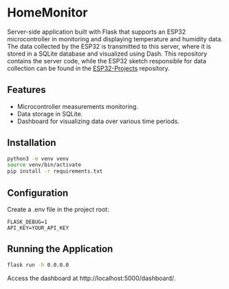 # HomeMonitor

Server-side application built with Flask that supports an ESP32 microcontroller in monitoring and displaying temperature and humidity data. The data collected by the ESP32 is transmitted to this server, where it is stored in a SQLite database and visualized using Dash. This repository contains the server code, while the ESP32 sketch responsible for data collection can be found in the [ESP32-Projects](https://github.com/Vekeryk/esp32-projects) repository.

## Features

- Microcontroller measurements monitoring.
- Data storage in SQLite.
- Dashboard for visualizing data over various time periods.

## Installation

```bash
python3 -m venv venv
source venv/bin/activate
pip install -r requirements.txt
```

## Configuration

Create a .env file in the project root:

```
FLASK_DEBUG=1
API_KEY=YOUR_API_KEY
```

## Running the Application

```bash
flask run -h 0.0.0.0
```

Access the dashboard at http://localhost:5000/dashboard/.
